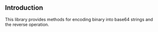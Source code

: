 Introduction
------------

This library provides methods for encoding binary into base64 strings and the reverse operation.